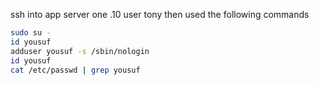 ssh into app server one .10 user tony then used the following commands

```bash
sudo su -
id yousuf
adduser yousuf -s /sbin/nologin
id yousuf
cat /etc/passwd | grep yousuf 
```
